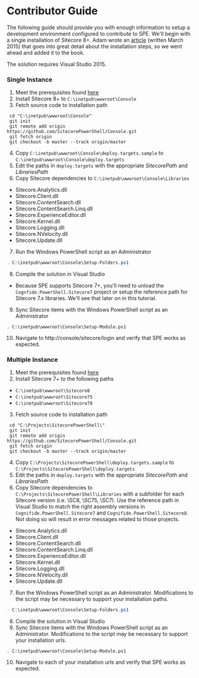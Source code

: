 # Contributor Guide

The following guide should provide you with enough information to setup a development environment configured to contribute to SPE. We'll begin with a single installation of Sitecore 8+. Adam wrote an [article][1] (written March 2015) that goes into great detail about the installation steps, so we went ahead and added it to the book.

The solution requires Visual Studio 2015.

### Single Instance

1. Meet the prerequisites found [here](installation.md)
2. Install Sitecore 8+ to `C:\inetpub\wwwroot\Console`
3. Fetch source code to installation path
```
 cd "C:\inetpub\wwwroot\Console"
 git init
 git remote add origin https://github.com/SitecorePowerShell/Console.git
 git fetch origin
 git checkout -b master --track origin/master
 ```
4. Copy `C:\inetpub\wwwroot\Console\deploy.targets.sample` to `C:\inetpub\wwwroot\Console\deploy.targets`
5. Edit the paths in `deploy.targets` with the appropriate *SitecorePath* and *LibrariesPath*
6. Copy Sitecore dependencies to `C:\inetpub\wwwroot\Console\Libraries`
 - Sitecore.Analytics.dll
 - Sitecore.Client.dll
 - Sitecore.ContentSearch.dll
 - Sitecore.ContentSearch.Linq.dll
 - Sitecore.ExperienceEditor.dll
 - Sitecore.Kernel.dll
 - Sitecore.Logging.dll
 - Sitecore.NVelocity.dll
 - Sitecore.Update.dll
7. Run the Windows PowerShell script as an Administrator 
```powershell
. C:\inetpub\wwwroot\Console\Setup-Folders.ps1
```
8. Compile the solution in Visual Studio
 - Because SPE supports Sitecore 7+, you'll need to unload the `Cognfide.PowerShell.Sitecore7` project or setup the reference path for Sitecore 7.x libraries. We'll see that later on in this tutorial.
9. Sync Sitecore items with the Windows PowerShell script as an Administrator
```
. C:\inetpub\wwwroot\Console\Setup-Module.ps1
```
10. Navigate to http://console/sitecore/login and verify that SPE works as expected.

### Multiple Instance

1. Meet the prerequisites found [here](installation.md)
2. Install Sitecore 7+ to the following paths    
 - `C:\inetpub\wwwroot\Sitecore8`
 - `C:\inetpub\wwwroot\Sitecore75`
 - `C:\inetpub\wwwroot\Sitecore70`
3. Fetch source code to installation path
```
 cd "C:\Projects\SitecorePowerShell\"
 git init
 git remote add origin https://github.com/SitecorePowerShell/Console.git
 git fetch origin
 git checkout -b master --track origin/master
 ```
4. Copy `C:\Projects\SitecorePowerShell\deploy.targets.sample` to `C:\Projects\SitecorePowerShell\deploy.targets`
5. Edit the paths in `deploy.targets` with the appropriate *SitecorePath* and *LibrariesPath*
6. Copy Sitecore dependencies to `C:\Projects\SitecorePowerShell\Libraries` with a subfolder for each Sitecore version (i.e. \SC8, \SC75, \SC7). Use the reference path in Visual Studio to match the right assembly versions in `Cognifide.PowerShell.Sitecore7` and `Cognifide.PowerShell.Sitecore8`. Not doing so will result in error messages related to those projects.
 - Sitecore.Analytics.dll
 - Sitecore.Client.dll
 - Sitecore.ContentSearch.dll
 - Sitecore.ContentSearch.Linq.dll
 - Sitecore.ExperienceEditor.dll
 - Sitecore.Kernel.dll
 - Sitecore.Logging.dll
 - Sitecore.NVelocity.dll
 - Sitecore.Update.dll
7. Run the Windows PowerShell script as an Administrator. Modifications to the script may be necessary to support your installation paths.
```powershell
. C:\inetpub\wwwroot\Console\Setup-Folders.ps1
```
8. Compile the solution in Visual Studio
9. Sync Sitecore items with the Windows PowerShell script as an Administrator. Modifications to the script may be necessary to support your installation urls.
```
. C:\inetpub\wwwroot\Console\Setup-Module.ps1
```
10. Navigate to each of your installation urls and verify that SPE works as expected.

[1]: http://blog.najmanowicz.com/2015/03/03/set-up-sitecore-powershell-extensions-development-environment/ 
